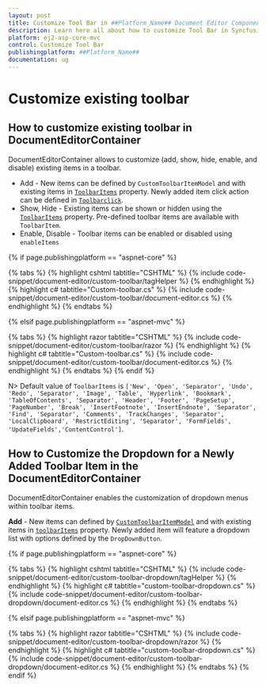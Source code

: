```yaml
---
layout: post
title: Customize Tool Bar in ##Platform_Name## Document Editor Component | Syncfusion
description: Learn here all about how to customize Tool Bar in Syncfusion ##Platform_Name## Document Editor component of Syncfusion Essential JS 2 and more.
platform: ej2-asp-core-mvc
control: Customize Tool Bar
publishingplatform: ##Platform_Name##
documentation: ug
---
```



# Customize existing toolbar

## How to customize existing toolbar in DocumentEditorContainer

DocumentEditorContainer allows to customize (add, show, hide, enable, and disable) existing items in a toolbar.

* Add - New items can be defined by `CustomToolbarItemModel` and with existing items in [`ToolbarItems`](https://help.syncfusion.com/cr/aspnetcore-js2/Syncfusion.EJ2.DocumentEditor.DocumentEditorContainer.html#Syncfusion_EJ2_DocumentEditor_DocumentEditorContainer_ToolbarItems) property. Newly added item click action can be defined in [`Toolbarclick`](https://help.syncfusion.com/cr/aspnetcore-js2/Syncfusion.EJ2.DocumentEditor.DocumentEditorContainer.html#Syncfusion_EJ2_DocumentEditor_DocumentEditorContainer_ToolbarClick).
* Show, Hide - Existing items can be shown or hidden using the [`ToolbarItems`](https://help.syncfusion.com/cr/aspnetcore-js2/Syncfusion.EJ2.DocumentEditor.DocumentEditorContainer.html#Syncfusion_EJ2_DocumentEditor_DocumentEditorContainer_ToolbarItems) property. Pre-defined toolbar items are available with `ToolbarItem`.
* Enable, Disable - Toolbar items can be enabled or disabled using `enableItems`

{% if page.publishingplatform == "aspnet-core" %}

{% tabs %}
{% highlight cshtml tabtitle="CSHTML" %}
{% include code-snippet/document-editor/custom-toolbar/tagHelper %}
{% endhighlight %}
{% highlight c# tabtitle="Custom-toolbar.cs" %}
{% include code-snippet/document-editor/custom-toolbar/document-editor.cs %}
{% endhighlight %}
{% endtabs %}

{% elsif page.publishingplatform == "aspnet-mvc" %}

{% tabs %}
{% highlight razor tabtitle="CSHTML" %}
{% include code-snippet/document-editor/custom-toolbar/razor %}
{% endhighlight %}
{% highlight c# tabtitle="Custom-toolbar.cs" %}
{% include code-snippet/document-editor/custom-toolbar/document-editor.cs %}
{% endhighlight %}
{% endtabs %}
{% endif %}



N> Default value of `ToolbarItems` is `['New', 'Open', 'Separator', 'Undo', 'Redo', 'Separator', 'Image', 'Table', 'Hyperlink', 'Bookmark', 'TableOfContents', 'Separator', 'Header', 'Footer', 'PageSetup', 'PageNumber', 'Break', 'InsertFootnote', 'InsertEndnote', 'Separator', 'Find', 'Separator', 'Comments', 'TrackChanges', 'Separator', 'LocalClipboard', 'RestrictEditing', 'Separator', 'FormFields', 'UpdateFields','ContentControl']`.

## How to Customize the Dropdown for a Newly Added Toolbar Item in the DocumentEditorContainer

DocumentEditorContainer enables the customization of dropdown menus within toolbar items.

**Add** - New items can defined by [`CustomToolbarItemModel`](https://help.syncfusion.com/cr/aspnetcore-js2/Syncfusion.EJ2.DocumentEditor.DocumentEditorContainer.html#Syncfusion_EJ2_DocumentEditor_DocumentEditorContainer_ToolbarItems) and with existing items in [`toolbarItems`](https://help.syncfusion.com/cr/aspnetcore-js2/Syncfusion.EJ2.DocumentEditor.DocumentEditorContainer.html#Syncfusion_EJ2_DocumentEditor_DocumentEditorContainer_ToolbarItems) property. Newly added item will feature a dropdown list with options defined by the `DropDownButton`.

{% if page.publishingplatform == "aspnet-core" %}

{% tabs %}
{% highlight cshtml tabtitle="CSHTML" %}
{% include code-snippet/document-editor/custom-toolbar-dropdown/tagHelper %}
{% endhighlight %}
{% highlight c# tabtitle="custom-toolbar-dropdown.cs" %}
{% include code-snippet/document-editor/custom-toolbar-dropdown/document-editor.cs %}
{% endhighlight %}
{% endtabs %}

{% elsif page.publishingplatform == "aspnet-mvc" %}

{% tabs %}
{% highlight razor tabtitle="CSHTML" %}
{% include code-snippet/document-editor/custom-toolbar-dropdown/razor %}
{% endhighlight %}
{% highlight c# tabtitle="custom-toolbar-dropdown.cs" %}
{% include code-snippet/document-editor/custom-toolbar-dropdown/document-editor.cs %}
{% endhighlight %}
{% endtabs %}
{% endif %}